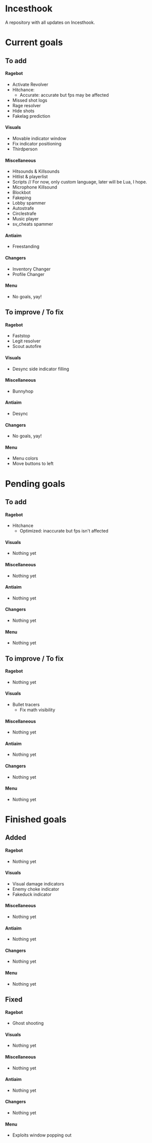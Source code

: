 # Incesthook
A repository with all updates on Incesthook.

# Current goals
## To add
#### Ragebot
- Activate Revolver
- Hitchance:
  - Accurate: accurate but fps may be affected
- Missed shot logs
- Rage resolver
- Hide shots
- Fakelag prediction
#### Visuals
- Movable indicator window
- Fix indicator positioning
- Thirdperson
#### Miscellaneous
- Hitsounds & Killsounds
- Hitlist & playerlist
- Scripts // For now, only custom language, later will be Lua, I hope.
- Microphone Killsound
- Blockbot
- Fakeping
- Lobby spammer
- Autostrafe
- Circlestrafe
- Music player
- sv_cheats spammer
#### Antiaim
- Freestanding
#### Changers
- Inventory Changer
- Profile Changer
#### Menu
- No goals, yay!
## To improve / To fix
#### Ragebot
- Faststop
- Legit resolver
- Scout autofire
#### Visuals
- Desync side indicator filling
#### Miscellaneous
- Bunnyhop
#### Antiaim
- Desync
#### Changers
- No goals, yay!
#### Menu
- Menu colors
- Move buttons to left

# Pending goals
## To add
#### Ragebot
- Hitchance
  - Optimized: inaccurate but fps isn't affected
#### Visuals
- Nothing yet
#### Miscellaneous
- Nothing yet
#### Antiaim
- Nothing yet
#### Changers
- Nothing yet
#### Menu
- Nothing yet
## To improve / To fix
#### Ragebot
- Nothing yet
#### Visuals
- Bullet tracers
  - Fix math visibility
#### Miscellaneous
- Nothing yet
#### Antiaim
- Nothing yet
#### Changers
- Nothing yet
#### Menu
- Nothing yet

# Finished goals
## Added
#### Ragebot
- Nothing yet
#### Visuals
- Visual damage indicators
- Enemy choke indicator
- Fakeduck indicator
#### Miscellaneous
- Nothing yet
#### Antiaim
- Nothing yet
#### Changers
- Nothing yet
#### Menu
- Nothing yet
## Fixed
#### Ragebot
- Ghost shooting
#### Visuals
- Nothing yet
#### Miscellaneous
- Nothing yet
#### Antiaim
- Nothing yet
#### Changers
- Nothing yet
#### Menu
- Exploits window popping out
